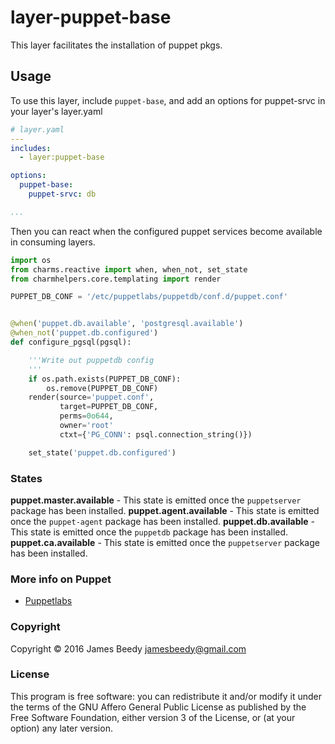 # layer-puppet-base

This layer facilitates the installation of puppet pkgs.

## Usage
To use this layer, include `puppet-base`, and add an options for puppet-srvc in your layer's layer.yaml
```yaml
# layer.yaml
---
includes:
  - layer:puppet-base

options:
  puppet-base:
    puppet-srvc: db

...
```


Then you can react when the configured puppet services become available in consuming layers.

```python
import os
from charms.reactive import when, when_not, set_state
from charmhelpers.core.templating import render

PUPPET_DB_CONF = '/etc/puppetlabs/puppetdb/conf.d/puppet.conf'


@when('puppet.db.available', 'postgresql.available')
@when_not('puppet.db.configured')
def configure_pgsql(pgsql):

    '''Write out puppetdb config
    '''
    if os.path.exists(PUPPET_DB_CONF):
        os.remove(PUPPET_DB_CONF)
    render(source='puppet.conf',
           target=PUPPET_DB_CONF,
           perms=0o644,
           owner='root'
           ctxt={'PG_CONN': psql.connection_string()})

    set_state('puppet.db.configured')
```

### States
**puppet.master.available** - This state is emitted once the `puppetserver` package has been installed.
**puppet.agent.available** - This state is emitted once the `puppet-agent` package has been installed.
**puppet.db.available** - This state is emitted once the `puppetdb` package has been installed.
**puppet.ca.available** - This state is emitted once the `puppetserver` package has been installed.

### More info on Puppet
* [Puppetlabs](https://puppet.com/)

### Copyright

Copyright &copy; 2016 James Beedy <jamesbeedy@gmail.com>

### License

This program is free software: you can redistribute it and/or modify
it under the terms of the GNU Affero General Public License as
published by the Free Software Foundation, either version 3 of the
License, or (at your option) any later version.
